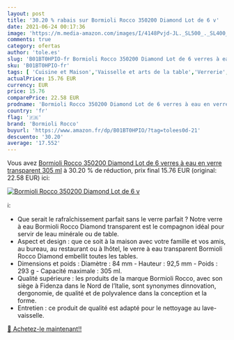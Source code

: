 ```yaml
---
layout: post
title: '30.20 % rabais sur Bormioli Rocco 350200 Diamond Lot de 6 v'
date: 2021-06-24 00:17:36
image: 'https://m.media-amazon.com/images/I/4148Pvjd-JL._SL500_._SL400_.jpg'
comments: true
category: ofertas
author: 'tole.es'
slug: 'B01BT0HPIO-fr Bormioli Rocco 350200 Diamond Lot de 6 verres à eau en...'
sku: 'B01BT0HPIO-fr'
tags: [ 'Cuisine et Maison','Vaisselle et arts de la table','Verrerie','Verres à jus et soda','bormioli rocco', ]
actualPrice: 15.76 EUR
currency: EUR
price: 15.76
comparePrice: 22.58 EUR
prodname: 'Bormioli Rocco 350200 Diamond Lot de 6 verres à eau en verre transparent 305 ml'
country: 'fr'
flag: '🇫🇷'
brand: 'Bormioli Rocco'
buyurl: 'https://www.amazon.fr/dp/B01BT0HPIO/?tag=tolees0d-21'
descuento: '30.20'
average: '17.552'
---
```


Vous avez [Bormioli Rocco 350200 Diamond Lot de 6 verres à eau en verre transparent 305 ml](https://www.amazon.fr/dp/B01BT0HPIO/?tag=tolees0d-21)  à  30.20 % de réduction, prix final  15.76 EUR (original: 22.58 EUR) ici:

[![Bormioli Rocco 350200 Diamond Lot de 6 v](https://m.media-amazon.com/images/I/4148Pvjd-JL._SL500_._SL400_.jpg)](https://www.amazon.fr/dp/B01BT0HPIO/?tag=tolees0d-21)

ℹ️:

- Que serait le rafraîchissement parfait sans le verre parfait ? Notre verre à eau Bormioli Rocco Diamond transparent est le compagnon idéal pour servir de leau minérale ou de table.
- Aspect et design : que ce soit à la maison avec votre famille et vos amis, au bureau, au restaurant ou à lhôtel, le verre à eau transparent Bormioli Rocco Diamond embellit toutes les tables.
- Dimensions et poids : Diamètre : 84 mm - Hauteur : 92,5 mm - Poids : 293 g - Capacité maximale : 305 ml.
- Qualité supérieure : les produits de la marque Bormioli Rocco, avec son siège à Fidenza dans le Nord de l’Italie, sont synonymes dinnovation, dergonomie, de qualité et de polyvalence dans la conception et la forme.
- Entretien : ce produit de qualité est adapté pour le nettoyage au lave-vaisselle.

[🛒 Achetez-le maintenant!!](https://www.amazon.fr/dp/B01BT0HPIO/?tag=tolees0d-21)

